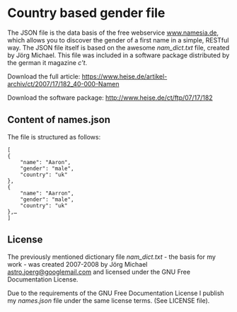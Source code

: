 # Country based gender file
The JSON file is the data basis of the free webservice www.namesia.de, which allows you to discover the gender of a first name in a simple, RESTful way. The JSON file itself is based on the awesome *nam_dict.txt* file, created by Jörg Michael. This file was included in a software package distributed by the german it magazine *c't*.

Download the full article: https://www.heise.de/artikel-archiv/ct/2007/17/182_40-000-Namen

Download the software package: http://www.heise.de/ct/ftp/07/17/182

## Content of names.json
The file is structured as follows:

	[
  	{
    	"name": "Aaron",
    	"gender": "male",
    	"country": "uk"
  	},
  	{
    	"name": "Aarron",
    	"gender": "male",
    	"country": "uk"
  	},…
	]


## License
The previously mentioned dictionary file *nam_dict.txt* - the basis for my work - was created 2007-2008 by Jörg Michael <astro.joerg@googlemail.com> and licensed under the GNU Free Documentation License.

Due to the requirements of the GNU Free Documentation License I publish my *names.json* file under the same license terms. (See LICENSE file).